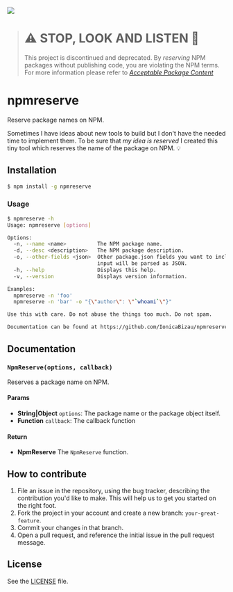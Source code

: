 ![](http://i.imgur.com/67mKyws.png)

> # :warning: STOP, LOOK AND LISTEN :construction:
> This project is discontinued and deprecated. By *reserving* NPM packages
> without publishing code, you are violating the NPM terms. For more information
> please refer to [*Acceptable Package Content*](https://docs.npmjs.com/policies/conduct#acceptable-package-content)

# npmreserve
Reserve package names on NPM.

Sometimes I have ideas about new tools to build but I don't have the needed
time to implement them. To be sure that *my idea is reserved* I created this
tiny tool which reserves the name of the package on NPM. :bulb:

## Installation

```sh
$ npm install -g npmreserve
```

### Usage
```sh
$ npmreserve -h
Usage: npmreserve [options]

Options:
  -n, --name <name>          The NPM package name.
  -d, --desc <description>   The NPM package description.
  -o, --other-fields <json>  Other package.json fields you want to include. The
                             input will be parsed as JSON.
  -h, --help                 Displays this help.
  -v, --version              Displays version information.

Examples:
  npmreserve -n 'foo'
  npmreserve -n 'bar' -o "{\"author\": \"`whoami`\"}"

Use this with care. Do not abuse the things too much. Do not spam.

Documentation can be found at https://github.com/IonicaBizau/npmreserve
```

## Documentation
### `NpmReserve(options, callback)`
Reserves a package name on NPM.

#### Params
- **String|Object** `options`: The package name or the package object itself.
- **Function** `callback`: The callback function

#### Return
- **NpmReserve** The `NpmReserve` function.

## How to contribute
1. File an issue in the repository, using the bug tracker, describing the
   contribution you'd like to make. This will help us to get you started on the
   right foot.
2. Fork the project in your account and create a new branch:
   `your-great-feature`.
3. Commit your changes in that branch.
4. Open a pull request, and reference the initial issue in the pull request
   message.

## License
See the [LICENSE](./LICENSE) file.
